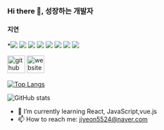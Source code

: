 ### Hi there 👋, 성장하는 개발자 
#### 지연 

*<img src="https://img.shields.io/badge/React-61DAFB?style=flat-square&logo=React&logoColor=white"/>
<img src="https://img.shields.io/badge/Redux-764ABC?style=flat-square&logo=Redux&logoColor=white"/>
<img src="https://img.shields.io/badge/JavaScript-F7DF1E?style=flat-square&logo=JavaScript&logoColor=white"/>
<img src="https://img.shields.io/badge/CSS3-1572B6?style=flat-square&logo=CSS3&logoColor=white"/>
<img src="https://img.shields.io/badge/HTML5-E34F26?style=flat-square&logo=HTML5&logoColor=white"/>
<img src="https://img.shields.io/badge/PostCSS-DD3A0A?style=flat-square&logo=PostCSS&logoColor=white"/>
<img src="https://img.shields.io/badge/Sass-CC6699?style=flat-square&logo=Sass&logoColor=white"/>
<img src="https://img.shields.io/badge/Bootstrap-7952B3?style=flat-square&logo=Bootstrap&logoColor=white"/>


[<img src='https://cdn.jsdelivr.net/npm/simple-icons@3.0.1/icons/github.svg' alt='github' height='40'>](https://github.com/jiyeonyun)  [<img src='https://cdn.jsdelivr.net/npm/simple-icons@3.0.1/icons/icloud.svg' alt='website' height='40'>](https://dog-exception-65c.notion.site/Welcome-e3f887d993e6417991cec622db4e45f3)  

[![Top Langs](https://github-readme-stats.vercel.app/api/top-langs/?username=jiyeonyun)](https://github.com/anuraghazra/github-readme-stats)

![GitHub stats](https://github-readme-stats.vercel.app/api?username=jiyeonyun&show_icons=true)  


- 🌱 I’m currently learning React, JavaScript,vue.js
- 📫 How to reach me: jiyeon5524@naver.com 

